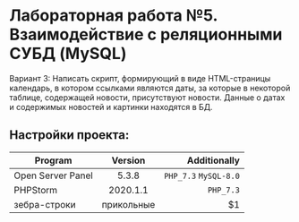 # Лабораторная работа №5. Взаимодействие с реляционными СУБД (MySQL)
Вариант 3: Написать скрипт, формирующий в виде HTML-страницы календарь, в котором ссылками являются даты, за которые в некоторой таблице, содержащей новости, присутствуют новости. Данные о датах и содержимых новостей и картинки находятся в БД.

## Настройки проекта:
| Program          | Version            | Аdditionally  |
| -------------    |:------------------:| -------------:|
| Open Server Panel| 5.3.8              | `PHP_7.3` `MySQL-8.0` |
| PHPStorm         | 2020.1.1           |   `PHP_7.3` |
| зебра-строки     | прикольные         |    $1 |


